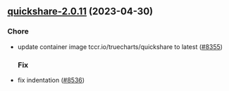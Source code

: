 

## [quickshare-2.0.11](https://github.com/succelle/charts/compare/quickshare-2.0.10...quickshare-2.0.11) (2023-04-30)

### Chore

- update container image tccr.io/truecharts/quickshare to latest ([#8355](https://github.com/succelle/charts/issues/8355))
  
  ### Fix

- fix indentation ([#8536](https://github.com/succelle/charts/issues/8536))
  
  